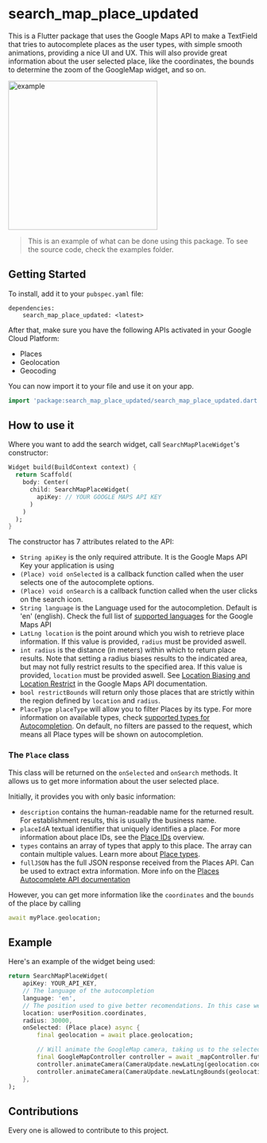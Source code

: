 # search_map_place_updated

This is a Flutter package that uses the Google Maps API to make a TextField that tries to autocomplete places as the user types, with simple smooth animations, providing a nice UI and UX.
This will also provide great information about the user selected place, like the coordinates, the bounds to determine the zoom of the GoogleMap widget, and so on.

<img src="./example/search_map_place_updated_example.gif" alt="example" width="300"/>

> This is an example of what can be done using this package. To see the source code, check the examples folder.

## Getting Started

To install, add it to your `pubspec.yaml` file:

```
dependencies:
    search_map_place_updated: <latest>
```

After that, make sure you have the following APIs activated in your Google Cloud Platform:
- Places
- Geolocation
- Geocoding

You can now import it to your file and use it on your app.

```dart
import 'package:search_map_place_updated/search_map_place_updated.dart';
```

## How to use it

Where you want to add the search widget, call `SearchMapPlaceWidget`'s constructor:

```dart
Widget build(BuildContext context) {
  return Scaffold(
    body: Center(
      child: SearchMapPlaceWidget(
        apiKey: // YOUR GOOGLE MAPS API KEY
      )
    )
  );
}
```

The constructor has 7 attributes related to the API:
- `String apiKey` is the only required attribute. It is the Google Maps API Key your application is using
- `(Place) void onSelected` is a callback function called when the user selects one of the autocomplete options. 
- `(Place) void onSearch` is a callback function called when the user clicks on the search icon.
- `String language` is the Language used for the autocompletion. Default is 'en' (english). Check the full list of [supported languages](https://developers.google.com/maps/faq#languagesupport) for the Google Maps API
- `LatLng location` is the point around which you wish to retrieve place information. If this value is provided, `radius` must be provided aswell.
- `int radius` is the distance (in meters) within which to return place results. Note that setting a radius biases results to the indicated area, but may not fully restrict results to the specified area. If this value is provided, `location` must be provided aswell. See [Location Biasing and Location Restrict](https://developers.google.com/places/web-service/autocomplete#location_biasing) in the Google Maps API documentation.
- `bool restrictBounds` will return only those places that are strictly within the region defined by `location` and `radius`.
- `PlaceType placeType` will allow you to filter Places by its type. For more information on available types, check [supported types for Autocompletion](https://developers.google.com/places/web-service/autocomplete?#place_types). On default, no filters are passed to the request, which means all Place types will be shown on autocompletion.

### The `Place` class

This class will be returned on the `onSelected` and `onSearch` methods. It allows us to get more information about the user selected place.

Initially, it provides you with only basic information:
- `description` contains the human-readable name for the returned result. For establishment results, this is usually the business name.
- `placeId`A textual identifier that uniquely identifies a place. For more information about place IDs, see the [Place IDs](https://developers.google.com/places/web-service/place-id) overview.
- `types` contains an array of types that apply to this place. The array can contain multiple values. Learn more about [Place types](https://developers.google.com/places/web-service/supported_types).
- `fullJSON` has the full JSON response received from the Places API. Can be used to extract extra information. More info on the [Places Autocomplete API documentation](https://developers.google.com/places/web-service/autocomplete)

However, you can get more information like the `coordinates` and the `bounds` of the place by calling
```dart
await myPlace.geolocation;
```

## Example

Here's an example of the widget being used:

```dart
return SearchMapPlaceWidget(
    apiKey: YOUR_API_KEY,
    // The language of the autocompletion
    language: 'en',
    // The position used to give better recomendations. In this case we are using the user position
    location: userPosition.coordinates,
    radius: 30000,
    onSelected: (Place place) async {
        final geolocation = await place.geolocation;

        // Will animate the GoogleMap camera, taking us to the selected position with an appropriate zoom
        final GoogleMapController controller = await _mapController.future;
        controller.animateCamera(CameraUpdate.newLatLng(geolocation.coordinates));
        controller.animateCamera(CameraUpdate.newLatLngBounds(geolocation.bounds, 0));
    },
);
```

## Contributions

Every one is allowed to contribute to this project.